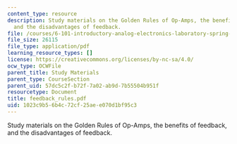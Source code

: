 ```yaml
---
content_type: resource
description: Study materials on the Golden Rules of Op-Amps, the benefits of feedback,
  and the disadvantages of feedback.
file: /courses/6-101-introductory-analog-electronics-laboratory-spring-2007/1023c9b56b4c72cf25aee070d1bf95c3_feedback_rules.pdf
file_size: 26115
file_type: application/pdf
learning_resource_types: []
license: https://creativecommons.org/licenses/by-nc-sa/4.0/
ocw_type: OCWFile
parent_title: Study Materials
parent_type: CourseSection
parent_uid: 57dc5c2f-b72f-7a02-ab9d-7b55504b951f
resourcetype: Document
title: feedback_rules.pdf
uid: 1023c9b5-6b4c-72cf-25ae-e070d1bf95c3
---
```

Study materials on the Golden Rules of Op-Amps, the benefits of feedback, and the disadvantages of feedback.